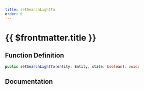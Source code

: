 ```yaml
---
title: setSearchLightTo
order: 0
---
```


# {{ $frontmatter.title }}

## Function Definition

```ts
public setSearchLightTo(entity: Entity, state: boolean): void;
```

## Documentation

<!--@include: ./parts/setSearchLightTo.md-->
